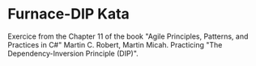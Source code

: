 # Furnace-DIP Kata

Exercice from the Chapter 11 of the book "Agile Principles, Patterns, and Practices in C#" Martin C. Robert, Martin Micah. 
Practicing  "The Dependency-Inversion Principle (DIP)".

